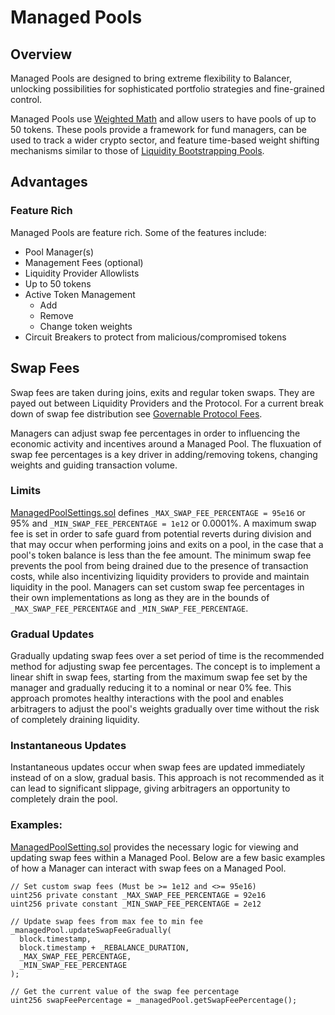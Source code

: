 # Managed Pools

## Overview

Managed Pools are designed to bring extreme flexibility to Balancer, unlocking possibilities for sophisticated portfolio strategies and fine-grained control. 

Managed Pools use [Weighted Math](/reference/math/weighted-math.md) and allow users to have pools of up to 50 tokens. These pools provide a framework for fund managers, can be used to track a wider crypto sector, and feature time-based weight shifting mechanisms similar to those of [Liquidity Bootstrapping Pools](liquidity-bootstrapping.md).

## Advantages

### Feature Rich

Managed Pools are feature rich. Some of the features include:

- Pool Manager(s)
- Management Fees (optional)
- Liquidity Provider Allowlists
- Up to 50 tokens
- Active Token Management
  - Add
  - Remove
  - Change token weights
- Circuit Breakers to protect from malicious/compromised tokens

## Swap Fees

Swap fees are taken during joins, exits and regular token swaps. They are payed out between Liquidity Providers and the Protocol. For a current break down of swap fee distribution see [Governable Protocol Fees](https://docs.balancer.fi/concepts/governance/protocol-fees.html#swap-fees). 

Managers can adjust swap fee percentages in order to influencing the economic activity and incentives around a Managed Pool. The fluxuation of swap fee percentages is a key driver in adding/removing tokens, changing weights and guiding transaction volume. 

### Limits
[ManagedPoolSettings.sol](https://github.com/balancer/balancer-v2-monorepo/blob/master/pkg/pool-weighted/contracts/managed/ManagedPoolSettings.sol) defines `_MAX_SWAP_FEE_PERCENTAGE = 95e16` or 95% and `_MIN_SWAP_FEE_PERCENTAGE = 1e12` or 0.0001%. A maximum swap fee is set in order to safe guard from potential reverts during division and that may occur when performing joins and exits on a pool, in the case that a pool's token balance is less than the fee amount. The minimum swap fee prevents the pool from being drained due to the presence of transaction costs, while also incentivizing liquidity providers to provide and maintain liquidity in the pool. Managers can set custom swap fee percentages in their own implementations as long as they are in the bounds of `_MAX_SWAP_FEE_PERCENTAGE` and `_MIN_SWAP_FEE_PERCENTAGE`.

### Gradual Updates
Gradually updating swap fees over a set period of time is the recommended method for adjusting swap fee percentages. The concept is to implement a linear shift in swap fees, starting from the maximum swap fee set by the manager and gradually reducing it to a nominal or near 0% fee. This approach promotes healthy interactions with the pool and enables arbitragers to adjust the pool's weights gradually over time without the risk of completely draining liquidity.

### Instantaneous Updates
Instantaneous updates occur when swap fees are updated immediately instead of on a slow, gradual basis. This approach is not recommended as it can lead to significant slippage, giving arbitragers an opportunity to completely drain the pool.

### Examples:
[ManagedPoolSetting.sol](https://github.com/baileyspraggins/balancer-v2-monorepo/blob/master/pkg/pool-weighted/contracts/managed/ManagedPoolSettings.sol) provides the necessary logic for viewing and updating swap fees within a Managed Pool. Below are a few basic examples of how a Manager can interact with swap fees on a Managed Pool.

```sol
// Set custom swap fees (Must be >= 1e12 and <>= 95e16)
uint256 private constant _MAX_SWAP_FEE_PERCENTAGE = 92e16
uint256 private constant _MIN_SWAP_FEE_PERCENTAGE = 2e12
```

```sol
// Update swap fees from max fee to min fee
_managedPool.updateSwapFeeGradually(
  block.timestamp,
  block.timestamp + _REBALANCE_DURATION,
  _MAX_SWAP_FEE_PERCENTAGE,
  _MIN_SWAP_FEE_PERCENTAGE
);
```

```sol
// Get the current value of the swap fee percentage
uint256 swapFeePercentage = _managedPool.getSwapFeePercentage();
```
